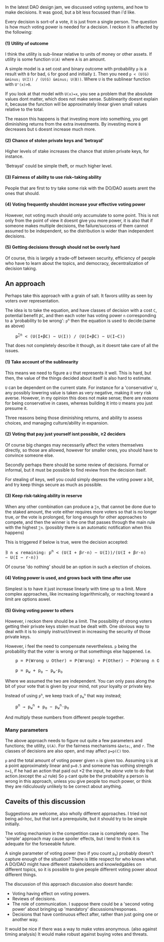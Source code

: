 In the latest DAO design jam, we discussed voting systems, and how to make
decisions. It was good, but a bit less focussed than i'd like.

Every decision is sort-of a vote, it is just from a single person. The question
is how much voting power is needed for a decision. I reckon it is affected by
the following:

#### (1) **Utility of outcome**
I think the utility is sub-linear relative to units of money or other assets.
If utility is some function `U(A)` where `A` is an amount.

A simple model is a set cost and binary outcome with probability `p` is
a result with `B` for bad, `G` for good and initially `I`. Then you need
`p < (U(G) &minus; U(I)) / (U(G) &minus; U(B))`. Where `U` is the sublinear function with
`U'(x)>0`.

If you look at that model with `U(x)=x`, you see a problem that the absolute
values dont matter, which does not make sense. Sublinearity doesnt explain it,
because the function will be approximately linear given small values relative to
the total.

The reason this happens is that investing more into something, you get
diminishing returns from the extra investments. By investing more 
`B` decreases but `G` doesnt increase much more.

#### (2) Chance of stolen private keys and 'betrayal'
Higher levels of stake increases the chance that stolen private keys, for
instance.

'Betrayal' could be simple theft, or much higher level.

#### (3) Fairness of ability to use risk&minus;taking ability
People that are first to try take some risk with the DO/DAO assets arent the
ones that should.

#### (4) Voting frequently shouldnt increase your effective voting power
However, not voting much should only accumulate to some point. This is not only
from the point of view it doesnt give you more power, it is also that if someone
makes multiple decisions, the failure/success of them cannot assumed to be
independent, so the distribution is wider than independent decisions.

#### (5) Getting decisions through should not be overly hard
Of course, this is largely a trade-off between security, efficiency of people
who have to learn about the topics, and democracy, decentralization of 
decision taking.

## **An** approach

Perhaps take this approach with a grain of salt. It favors utility
as seen by voters over representation.

The idea is to take the equation, and have classes of decision with a cost
`C`, potential benefit <code>&beta;C</code>, and then each voter has voting
power `n` corresponding to a 'probability to be wrong':
<code>p<sup>n</sup></code> then the equation is used to decide:(same as above)

<pre>
    p<sup>&sum;n</sup> &lt; (U(I+&beta;C) &minus; U(I)) / (U(I+&beta;C) &minus; U(I&minus;C))
</pre>

That does not completely describe it though, as it doesnt take care of all
the issues.

#### (1) Take account of the sublinearity
This means we need to figure a `U` that represents it well. This is hard, but
then, the value of the things decided about itself is also hard to estimate.
   
`U` can be dependent on the current state. For instance for a 'conservative'
`U`, any possibly lowering value is taken as very negative, making it very
risk averse. However, in my opinion this does not make sense; there are
*reasons* for being conservative in cases, whereas building it into `U` 
means you just presume it.

Three reasons being those diminishing returns, and ability
to assess choices, and managing culture/ability in expansion.

#### (2) Voting that pay just yourself isnt possible, &ge;2 deciders
Of course big changes may necessarily affect the voters themselves
directly, so those are allowed, however for smaller ones, you should have to
convince someone else.

Secondly perhaps there should be some review of decisions. Formal or informal,
but it must be possible to find review from the decision itself.

For stealing of keys, well you could simply depress the voting power a bit,
and try keep things secure as much as possible.

#### (3) Keep risk-taking ability in reserve
When any other combination can produce a <code>&sum;n</code>, that cannot be
done due to the staked amount, the vote either requires more voters so that 
is no longer true, *or* the vote is prolonged, for long enough for other
approaches to compete, and then the winner is the one that passes through the
main rule with the highest <code>&sum;n</code>. (possibly there is an automatic
notification when this happens)

This is triggered if below is true, were the decision accepted:
<pre>
&exist; n &le; remaining: p<sup>n</sup> &lt; (U(I + &beta;r&sdot;n) &minus; U(I))/(U(I + &beta;r&sdot;n) 
&minus; U(I &minus; r&sdot;n))
</pre>
Of course 'do nothing' should be an option in such a election of choices.

#### (4) Voting power is used, and grows back with time after use 
Simplest is to have it just increase linearly with time up to a limit. More
complex approaches, like increasing logarithmically, or reaching toward a limit
are options aswel.

#### (5) Giving voting power to others
However, i reckon there should be a limit. The possibility of strong voters
getting their private keys stolen must be dealt with. One obvious way to deal
with it is to simply instruct/invest in increasing the security of those private
keys. 

However, i feel the need to compensate nevertheless. `p` being the probability
that the voter is wrong *or* that somethings else happened. I.e.
<pre>
    p = P(Wrong &cup; Other) = P(Wrong) + P(Other) &minus; P(Wrong &cap; Other)<br>
    p = p<sub>w</sub> + p<sub>o</sub> &minus; p<sub>w</sub>&sdot;p<sub>o</sub>
</pre>
Where we assumed the two are independent. You can only pass along the bit of
your vote that is given by your mind, not your loyalty or private key.

Instead of using <code>p<sup>n</sup></code>, we keep track of 
<code>p<sub>w</sub><sup>n</sup></code> that way instead;
<pre>
    p<sup>n</sup> &rarr; p<sub>w</sub><sup>n</sup> + p<sub>o</sub> &minus; p<sub>w</sub><sup>n</sup>&sdot;p<sub>o</sub>
</pre>
And multiply these numbers from different people together.

### Many parameters
The above approach needs to figure out quite a few parameters and functions;
the utility, `U(A)`. For the fairness mechanisms `&beta;`, and `r`.
The classes of decisions are also open, and may affect `p=p(C)` too.

`p` and the total amount of voting power given `n` is given too. Assuming `U`
is at a point approximately linear and `p=0.5` and someone has vothing strength
`n=1`, if he had an action that paid out &times;2 the input, he *alone* vote
to do that action.(except the <code>&ge;2</code> rule)
So `p` cant quite be the probability a person is wrong in this approach, unless
you give people too much power, or think they are ridiculously unlikely to be
correct about anything.

## Caveits of this discussion
Suggestions are welcome, also wholly different approaches. I tried not being
ad-hoc, but that isnt a prerequisite, but it should try to be simple initially.

The voting mechanism in the competition case is completely open. The 'simple'
approach may cause spoiler effects, but i tend to think it is adequate for
the forseeable future.

A single parameter of voting power (two if you count <code>p<sub>o</sub></code>)
probably doesn't capture enough of the situation? There is little respect for
who knows what. A DO/DAO might have different stakeholders and knowledgables on
different topics, so it is possible to give people different voting power about
different things.

The discussion of this approach discussion also doesnt handle:

* Voting having effect on voting powers.
* Reviews of decisions.
* The role of communication. I suppose there could be a 'second voting power'
  about bringing up 'mandatory' discussions/responses.
* Decisions that have continuous effect after, rather than just going one or
  another way.

It would be nice if there was a way to make votes anonymous.
(also against timing analysis) It would make robust against buying votes and
threats.
